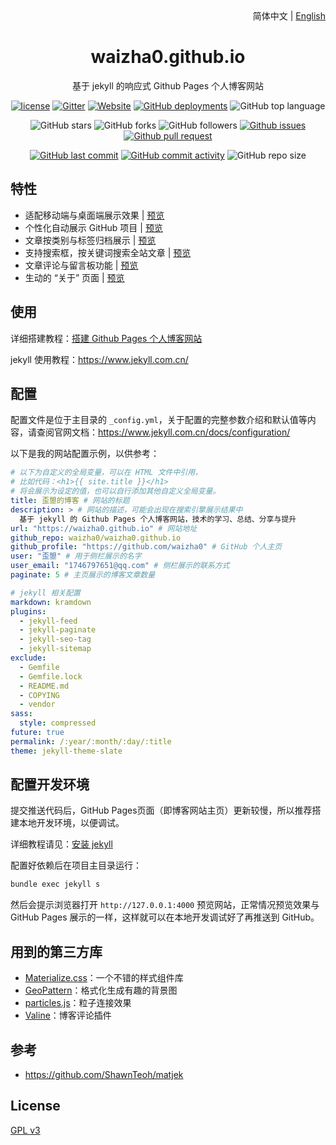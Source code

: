 <div align="center">
    <div align="right">
        简体中文 | <a href="README-EN.md">English</a>
    </div>
    <h1>waizha0.github.io</h1>
    <p>基于 jekyll 的响应式 Github Pages 个人博客网站</p>

[![license](https://img.shields.io/github/license/waizha0/waizha0.github.io)](https://github.com/waizha0/waizha0.github.io/blob/master/COPYING)
[![Gitter](https://img.shields.io/gitter/room/waizha0/waizha0.github.i0)](https://gitter.im/waizha0-github-io/community?utm_source=badge&utm_medium=badge&utm_campaign=pr-badge)
[![Website](https://img.shields.io/website?down_color=lightgrey%09&down_message=offline&up_color=%09aqua&up_message=online&url=https%3A%2F%2Fwaizha0.github.io)](https://knightyun.github.io)
[![GitHub deployments](https://img.shields.io/github/deployments/waizha0/waizha0.github.io/github-pages)](https://github.com/waizha0/waizha0.github.io/deployments)
![GitHub top language](https://img.shields.io/github/languages/top/waizha0/waizha0.github.io)

![GitHub stars](https://img.shields.io/github/stars/waizha0/waizha0.github.io?style=flat)
![GitHub forks](https://img.shields.io/github/forks/waizha0/waizha0.github.io?style=flat)
![GitHub followers](https://img.shields.io/github/followers/waizha0?style=flat)
[![Github issues](https://img.shields.io/badge/issues-welcome-success)](https://github.com/waizha0/waizha0.github.io/issues)
[![Github pull request](https://img.shields.io/badge/pull%20request-welcome-success)](https://github.com/waizha0/waizha0.github.io/pulls)

[![GitHub last commit](https://img.shields.io/github/last-commit/waizha0/waizha0.github.io)](https://github.com/waizha0/waizha0.github.io/commit/master)
[![GitHub commit activity](https://img.shields.io/github/commit-activity/m/waizha0/waizha0.github.io)](https://github.com/waizha0/waizha0.github.io/graphs/commit-activity)
![GitHub repo size](https://img.shields.io/github/repo-size/waizha0/waizha0.github.io)
</div>

## 特性

- 适配移动端与桌面端展示效果 | [预览](https://waizha0.github.io)
- 个性化自动展示 GitHub 项目 | [预览](https://waizha0.github.io/projects)
- 文章按类别与标签归档展示 | [预览](https://waizha0.github.io/categories)
- 支持搜索框，按关键词搜索全站文章 | [预览](https://waizha0.github.io)
- 文章评论与留言板功能 | [预览](https://waizha0.github.io/message)
- 生动的 “关于” 页面 | [预览](https://waizha0.github.io/about)

## 使用

详细搭建教程：[搭建 Github Pages 个人博客网站](https://waizha0.github.io/2018/04/01/github-pages-blog)

jekyll 使用教程：<https://www.jekyll.com.cn/>

## 配置

配置文件是位于主目录的 `_config.yml`，关于配置的完整参数介绍和默认值等内容，请查阅官网文档：<https://www.jekyll.com.cn/docs/configuration/>

以下是我的网站配置示例，以供参考：
```yml
# 以下为自定义的全局变量，可以在 HTML 文件中引用，
# 比如代码：<h1>{{ site.title }}</h1> 
# 将会展示为设定的值，也可以自行添加其他自定义全局变量。
title: 歪曌的博客 # 网站的标题
description: > # 网站的描述，可能会出现在搜索引擎展示结果中
  基于 jekyll 的 Github Pages 个人博客网站，技术的学习、总结、分享与提升
url: "https://waizha0.github.io" # 网站地址
github_repo: waizha0/waizha0.github.io
github_profile: "https://github.com/waizha0" # GitHub 个人主页
user: "歪曌" # 用于侧栏展示的名字
user_email: "1746797651@qq.com" # 侧栏展示的联系方式
paginate: 5 # 主页展示的博客文章数量

# jekyll 相关配置
markdown: kramdown
plugins:
  - jekyll-feed
  - jekyll-paginate
  - jekyll-seo-tag
  - jekyll-sitemap
exclude:
  - Gemfile
  - Gemfile.lock
  - README.md
  - COPYING
  - vendor
sass:
  style: compressed
future: true
permalink: /:year/:month/:day/:title
theme: jekyll-theme-slate
```

## 配置开发环境

提交推送代码后，GitHub Pages页面（即博客网站主页）更新较慢，所以推荐搭建本地开发环境，以便调试。

详细教程请见：[安装 jekyll](https://waizha0.github.io/2018/04/01/github-pages-blog#%E5%AE%89%E8%A3%85jekyll-)

配置好依赖后在项目主目录运行：
```cmd
bundle exec jekyll s
```

然后会提示浏览器打开 `http://127.0.0.1:4000` 预览网站，正常情况预览效果与 GitHub Pages 展示的一样，这样就可以在本地开发调试好了再推送到 GitHub。

## 用到的第三方库

- [Materialize.css](http://materializecss.com/)：一个不错的样式组件库
- [GeoPattern](http://btmills.github.io/geopattern/)：格式化生成有趣的背景图
- [particles.js](https://marcbruederlin.github.io/particles.js/)：粒子连接效果
- [Valine](https://valine.js.org/)：博客评论插件

## 参考

- https://github.com/ShawnTeoh/matjek

## License

[GPL v3](https://github.com/waizha0/waizha0.github.io/blob/master/COPYING)

